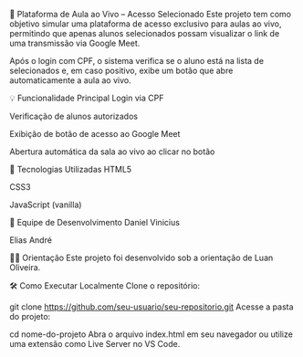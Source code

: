 🎥 Plataforma de Aula ao Vivo – Acesso Selecionado
Este projeto tem como objetivo simular uma plataforma de acesso exclusivo para aulas ao vivo, permitindo que apenas alunos selecionados possam visualizar o link de uma transmissão via Google Meet.

Após o login com CPF, o sistema verifica se o aluno está na lista de selecionados e, em caso positivo, exibe um botão que abre automaticamente a aula ao vivo.

💡 Funcionalidade Principal
Login via CPF

Verificação de alunos autorizados

Exibição de botão de acesso ao Google Meet

Abertura automática da sala ao vivo ao clicar no botão

🔧 Tecnologias Utilizadas
HTML5

CSS3

JavaScript (vanilla)

👥 Equipe de Desenvolvimento
Daniel Vinicius

Elias André

👨‍🏫 Orientação
Este projeto foi desenvolvido sob a orientação de Luan Oliveira.

🛠️ Como Executar Localmente
Clone o repositório:

git clone https://github.com/seu-usuario/seu-repositorio.git
Acesse a pasta do projeto:

cd nome-do-projeto
Abra o arquivo index.html em seu navegador ou utilize uma extensão como Live Server no VS Code.



